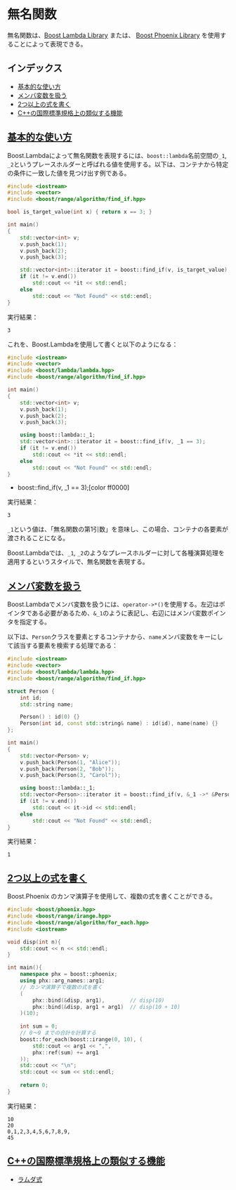 # 無名関数
無名関数は、[Boost Lambda Library](http://www.boost.org/doc/libs/release/doc/html/lambda.html) または、 [Boost Phoenix Library](http://www.boost.org/doc/libs/release/libs/phoenix/doc/html/index.html) を使用することによって表現できる。


## インデックス
- [基本的な使い方](#basic-usage)
- [メンバ変数を扱う](#member-variable)
- [2つ以上の式を書く](#multiple-expressions)
- [C++の国際標準規格上の類似する機能](#cpp-standard)


## <a id="basic-usage" href="#basic-usage">基本的な使い方</a>
Boost.Lambdaによって無名関数を表現するには、`boost::lambda`名前空間の`_1`, `_2`というプレースホルダーと呼ばれる値を使用する。以下は、コンテナから特定の条件に一致した値を見つけ出す例である。

```cpp example
#include <iostream>
#include <vector>
#include <boost/range/algorithm/find_if.hpp>

bool is_target_value(int x) { return x == 3; }

int main()
{
    std::vector<int> v;
    v.push_back(1);
    v.push_back(2);
    v.push_back(3);

    std::vector<int>::iterator it = boost::find_if(v, is_target_value);
    if (it != v.end())
        std::cout << *it << std::endl;
    else
        std::cout << "Not Found" << std::endl;
}
```

実行結果：
```
3
```

これを、Boost.Lambdaを使用して書くと以下のようになる：

```cpp example
#include <iostream>
#include <vector>
#include <boost/lambda/lambda.hpp>
#include <boost/range/algorithm/find_if.hpp>

int main()
{
    std::vector<int> v;
    v.push_back(1);
    v.push_back(2);
    v.push_back(3);

    using boost::lambda::_1;
    std::vector<int>::iterator it = boost::find_if(v, _1 == 3);
    if (it != v.end())
        std::cout << *it << std::endl;
    else
        std::cout << "Not Found" << std::endl;
}
```
* boost::find_if(v, _1 == 3);[color ff0000]

実行結果：
```
3
```

`_1`という値は、「無名関数の第1引数」を意味し、この場合、コンテナの各要素が渡されることになる。

Boost.Lambdaでは、`_1`, `_2`のようなプレースホルダーに対して各種演算処理を適用するというスタイルで、無名関数を表現する。


## <a id="member-variable" href="#member-variable">メンバ変数を扱う</a>
Boost.Lambdaでメンバ変数を扱うには、`operator->*()`を使用する。左辺はポインタである必要があるため、`&_1`のように表記し、右辺にはメンバ変数ポインタを指定する。

以下は、`Person`クラスを要素とするコンテナから、`name`メンバ変数をキーにして該当する要素を検索する処理である：

```cpp example
#include <iostream>
#include <vector>
#include <boost/lambda/lambda.hpp>
#include <boost/range/algorithm/find_if.hpp>

struct Person {
    int id;
    std::string name;

    Person() : id(0) {}
    Person(int id, const std::string& name) : id(id), name(name) {}
};

int main()
{
    std::vector<Person> v;
    v.push_back(Person(1, "Alice"));
    v.push_back(Person(2, "Bob"));
    v.push_back(Person(3, "Carol"));

    using boost::lambda::_1;
    std::vector<Person>::iterator it = boost::find_if(v, &_1 ->* &Person::name == "Alice");
    if (it != v.end())
        std::cout << it->id << std::endl;
    else
        std::cout << "Not Found" << std::endl;
}
```

実行結果：
```
1
```


## <a id="multiple-expressions" href="#multiple-expressions">2つ以上の式を書く</a>
Boost.Phoenix のカンマ演算子を使用して、複数の式を書くことができる。

```cpp example
#include <boost/phoenix.hpp>
#include <boost/range/irange.hpp>
#include <boost/range/algorithm/for_each.hpp>
#include <iostream>

void disp(int n){
    std::cout << n << std::endl;
}

int main(){
    namespace phx = boost::phoenix;
    using phx::arg_names::arg1;
    // カンマ演算子で複数の式を書く
    (
        phx::bind(&disp, arg1),        // disp(10)
        phx::bind(&disp, arg1 + arg1)  // disp(10 + 10)
    )(10);
    
    int sum = 0;
    // 0～9 までの合計を計算する
    boost::for_each(boost::irange(0, 10), (
        std::cout << arg1 << ",",
        phx::ref(sum) += arg1
    ));
    std::cout << "\n";
    std::cout << sum << std::endl;
    
    return 0;
}
```

実行結果：
```
10
20
0,1,2,3,4,5,6,7,8,9,
45
```

 
## <a id="cpp-standard" href="#cpp-standard">C++の国際標準規格上の類似する機能</a>
- [ラムダ式](https://cpprefjp.github.io/lang/cpp11/lambda_expressions.html)
